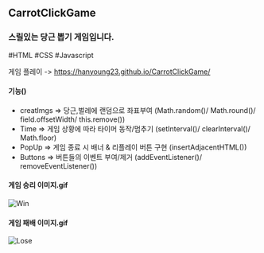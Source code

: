 ## CarrotClickGame

### 스릴있는 당근 뽑기 게임입니다.
#HTML #CSS #Javascript

게임 플레이 -> https://hanyoung23.github.io/CarrotClickGame/

#### 기능()
- creatImgs => 당근,벌레에 랜덤으로 좌표부여 (Math.random()/  Math.round()/ field.offsetWidth/ this.remove())
- Time => 게임 상황에 따라 타이머 동작/멈추기 (setInterval()/ clearInterval()/ Math.floor)
- PopUp => 게임 종료 시 배너 & 리플레이 버튼 구현 (insertAdjacentHTML())
- Buttons => 버튼들의 이벤트 부여/제거 (addEventListener()/ removeEventListener())

#### 게임 승리 이미지.gif
![Win](https://user-images.githubusercontent.com/67942048/96885752-da5f8680-14bd-11eb-8a12-4bdc3cc20493.gif)

#### 게임 패배 이미지.gif
![Lose](https://user-images.githubusercontent.com/67942048/96885760-dcc1e080-14bd-11eb-9fb4-8a8699ffb0f2.gif)

